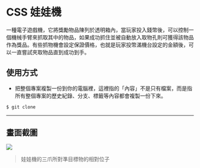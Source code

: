# CSS 娃娃機

一種電子遊戲機，它將獎勵物品陳列於透明箱內，當玩家投入錢幣後，可以控制一個機械手臂來抓取其中的物品，如果成功抓住並被自動放入取物孔則可獲得該物品作為獎品。有些抓物機會設定保證價格，也就是玩家投幣滿機台設定的金額後，可以一直嘗試夾取物品直到成功到手。

## 使用方式
- 把整個專案複製一份到你的電腦裡，這裡指的「內容」不是只有檔案，而是指所有整個專案的歷史紀錄、分支、標籤等內容都會複製一份下來。
```sh
$ git clone
```

----

## 畫面截圖
![](https://i.imgur.com/9VzWhJp.gif)
> 娃娃機的三爪所對準目標物的相對位子
